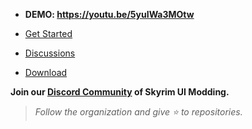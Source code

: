 - **DEMO: https://youtu.be/5yuIWa3MOtw**

- [Get Started](https://www.prismaui.dev/)

- [Discussions](https://github.com/orgs/PrismaUI-SKSE/discussions)

- [Download](https://github.com/PrismaUI-SKSE/PrismaUI-Wiki/releases)

**Join our [Discord Community](https://discord.gg/QYztzZY8RG) of Skyrim UI Modding.**

> *Follow the organization and give ⭐ to repositories.*
